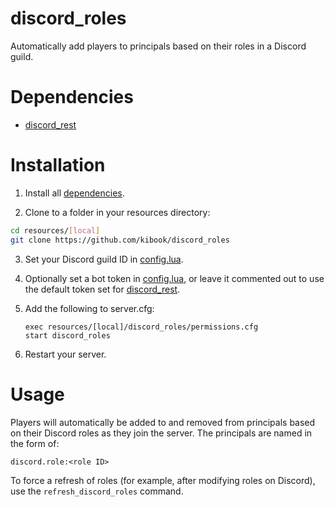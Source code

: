 # discord_roles

Automatically add players to principals based on their roles in a Discord guild.

# Dependencies

- [discord_rest](https://github.com/kibook/discord_rest)

# Installation

1. Install all [dependencies](#dependencies).

2. Clone to a folder in your resources directory:

```sh
cd resources/[local]
git clone https://github.com/kibook/discord_roles
```

3. Set your Discord guild ID in [config.lua](config.lua).

4. Optionally set a bot token in [config.lua](config.lua), or leave it commented out to use the default token set for [discord_rest](https://github.com/kibook/discord_rest).

5. Add the following to server.cfg:

   ```
   exec resources/[local]/discord_roles/permissions.cfg
   start discord_roles
   ```

6. Restart your server.

# Usage

Players will automatically be added to and removed from principals based on their Discord roles as they join the server. The principals are named in the form of:

```
discord.role:<role ID>
```

To force a refresh of roles (for example, after modifying roles on Discord), use the `refresh_discord_roles` command.
